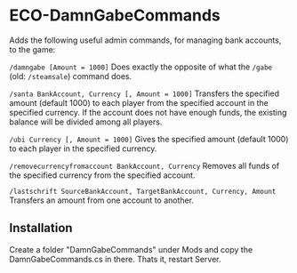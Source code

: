 # ECO-DamnGabeCommands
Adds the following useful admin commands, for managing bank accounts, to the game:

`/damngabe [Amount = 1000]` Does exactly the opposite of what the `/gabe` (old: `/steamsale`) command does.

`/santa BankAccount, Currency [, Amount = 1000]` Transfers the specified amount (default 1000) to each player from the specified account in the specified currency.
If the account does not have enough funds, the existing balance will be divided among all players.

`/ubi Currency [, Amount = 1000]` Gives the specified amount (default 1000) to each player in the specified currency.

`/removecurrencyfromaccount BankAccount, Currency` Removes all funds of the specified currency from the specified account.

`/lastschrift SourceBankAccount, TargetBankAccount, Currency, Amount` Transfers an amount from one account to another.


## Installation

Create a folder "DamnGabeCommands" under Mods and copy the DamnGabeCommands.cs in there.
Thats it, restart Server.
